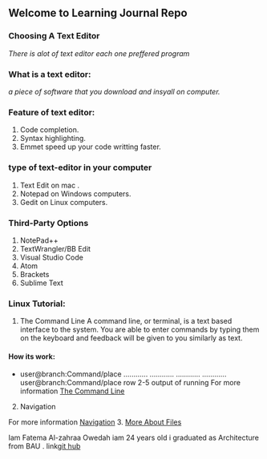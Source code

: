 ## Welcome to Learning Journal Repo
### Choosing A Text Editor
*There is alot of text editor each one preffered program* 
### What is a text editor:
*a piece of software that you download and insyall on computer.*
### Feature of text editor:
1. Code completion.
2. Syntax highlighting.
3. Emmet speed up your code writting faster.

### type of text-editor in your computer
1. Text Edit on mac .
2. Notepad on Windows computers.
3. Gedit on Linux computers.

### Third-Party Options
1. NotePad++
2. TextWrangler/BB Edit
3. Visual Studio Code
4. Atom
5. Brackets
6. Sublime Text

### Linux Tutorial:
1. The Command Line
A command line, or terminal, is a text based interface to the system. You are able to enter commands by typing them on the keyboard and feedback will be given to you similarly as text.
#### How its work:
  - user@branch:Command/place
  ............
  ............
  ............
  ............
    user@branch:Command/place
    row 2-5 output of running
For more information [The Command Line](https://ryanstutorials.net/linuxtutorial/commandline.php)
2. Navigation

 For more information [Navigation](https://ryanstutorials.net/linuxtutorial/navigation.php)
3. [More About Files](https://ryanstutorials.net/linuxtutorial/aboutfiles.php)





Iam Fatema Al-zahraa Owedah iam 24 years old  i graduated as Architecture from BAU .
link[git hub](https://github.com/fatemaowedah)


